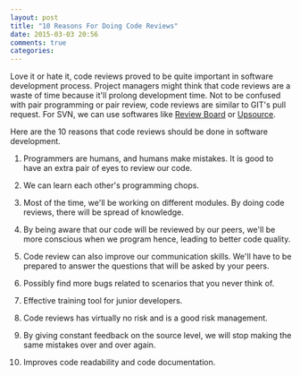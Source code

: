 ```yaml
---
layout: post
title: "10 Reasons For Doing Code Reviews"
date: 2015-03-03 20:56
comments: true
categories: 
---
```


Love it or hate it, code reviews proved to be quite important in software development process. Project managers might think that code reviews are a waste of time because it'll prolong development time. Not to be confused with pair programming or pair review, code reviews are similar to GIT's pull request. For SVN, we can use softwares like <a href="https://www.reviewboard.org">Review Board</a> or <a href="https://www.jetbrains.com/upsource/">Upsource</a>.

Here are the 10 reasons that code reviews should be done in software development.

1. Programmers are humans, and humans make mistakes. It is good to have an extra pair of eyes to review our code.

2. We can learn each other's programming chops.

3. Most of the time, we'll be working on different modules. By doing code reviews, there will be spread of knowledge.

4. By being aware that our code will be reviewed by our peers, we'll be more conscious when we program hence, leading to better code quality.

5. Code review can also improve our communication skills. We'll have to be prepared to answer the questions that will be asked by your peers.

6. Possibly find more bugs related to scenarios that you never think of.

7. Effective training tool for junior developers.

8. Code reviews has virtually no risk and is a good risk management.

9. By giving constant feedback on the source level, we will stop making the same mistakes over and over again.

10. Improves code readability and code documentation.


